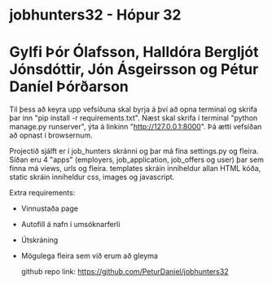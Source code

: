 # jobhunters32 - Hópur 32
# Gylfi Þór Ólafsson, Halldóra Bergljót Jónsdóttir, Jón Ásgeirsson og Pétur Daníel Þórðarson

Til þess að keyra upp vefsíðuna skal byrja á því að opna terminal og skrifa þar inn "pip install -r requirements.txt".
Næst skal skrifa í terminal "python manage.py runserver", ýta á linkinn "http://127.0.0.1:8000".
Þá ætti vefsíðan að opnast í browsernum.

Projectið sjálft er í job_hunters skránni og þar má fina settings.py og fleira.
Síðan eru 4 "apps" (employers, job_application, job_offers og user) þar sem finna má views, urls og fleira.
templates skráin inniheldur allan HTML kóða, static skráin inniheldur css, images og javascript.

Extra requirements:
- Vinnustaða page
- Autofill á nafn í umsóknarferli
- Útskráning
- Mögulega fleira sem við erum að gleyma

  github repo link: https://github.com/PeturDaniel/jobhunters32

